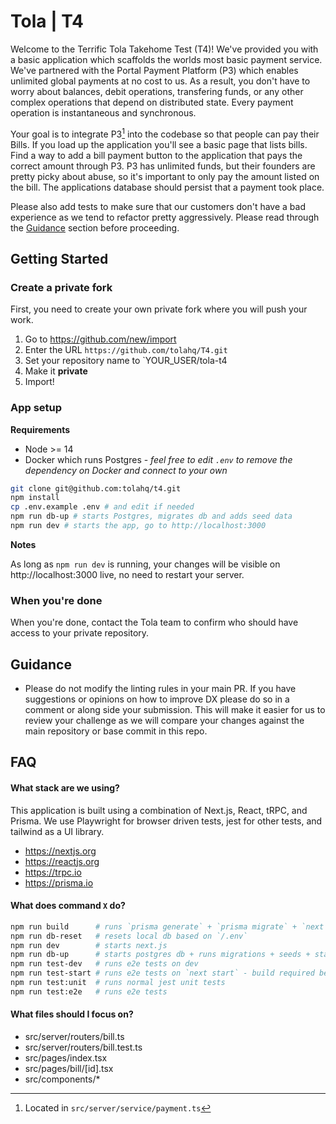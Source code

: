 # Tola | T4

Welcome to the Terrific Tola Takehome Test (T4)! We've provided you with a basic
application which scaffolds the worlds most basic payment service. We've
partnered with the Portal Payment Platform (P3) which enables unlimited global
payments at no cost to us. As a result, you don't have to worry about balances,
debit operations, transfering funds, or any other complex operations that depend
on distributed state. Every payment operation is instantaneous and synchronous.

Your goal is to integrate P3[^1] into the codebase so that people can pay their
Bills. If you load up the application you'll see a basic page that lists bills.
Find a way to add a bill payment button to the application that pays the correct
amount through P3. P3 has unlimited funds, but their founders are pretty picky
about abuse, so it's important to only pay the amount listed on the bill. The
applications database should persist that a payment took place.

Please also add tests to make sure that our customers don't have a bad
experience as we tend to refactor pretty aggressively. Please read through the
[Guidance](#guidance) section before proceeding.

[^1]: Located in `src/server/service/payment.ts`

## Getting Started

### Create a private fork

First, you need to create your own private fork where you will push your work.

1. Go to https://github.com/new/import
2. Enter the URL `https://github.com/tolahq/T4.git`
3. Set your repository name to `YOUR_USER/tola-t4
4. Make it **private**
5. Import!

### App setup

**Requirements**

- Node >= 14
- Docker which runs Postgres - _feel free to edit `.env` to remove the
  dependency on Docker and connect to your own_

```bash
git clone git@github.com:tolahq/t4.git
npm install
cp .env.example .env # and edit if needed
npm run db-up # starts Postgres, migrates db and adds seed data
npm run dev # starts the app, go to http://localhost:3000
```

**Notes**

As long as `npm run dev` is running, your changes will be visible on
http://localhost:3000 live, no need to restart your server.

### When you're done

When you're done, contact the Tola team to confirm who should have access to your private repository.

## Guidance

- Please do not modify the linting rules in your main PR. If you have
  suggestions or opinions on how to improve DX please do so in a comment or
  along side your submission. This will make it easier for us to review your challenge as we will compare your changes against the main repository
  or base commit in this repo.

## FAQ

#### What stack are we using?

This application is built using a combination of Next.js, React, tRPC, and
Prisma. We use Playwright for browser driven tests, jest for other tests, and
tailwind as a UI library.

- https://nextjs.org
- https://reactjs.org
- https://trpc.io
- https://prisma.io

#### What does command `X` do?

```bash
npm run build      # runs `prisma generate` + `prisma migrate` + `next build`
npm run db-reset   # resets local db based on `/.env`
npm run dev        # starts next.js
npm run db-up      # starts postgres db + runs migrations + seeds + starts next.js
npm run test-dev   # runs e2e tests on dev
npm run test-start # runs e2e tests on `next start` - build required before
npm run test:unit  # runs normal jest unit tests
npm run test:e2e   # runs e2e tests
```

#### What files should I focus on?

- src/server/routers/bill.ts
- src/server/routers/bill.test.ts
- src/pages/index.tsx
- src/pages/bill/[id].tsx
- src/components/\*

